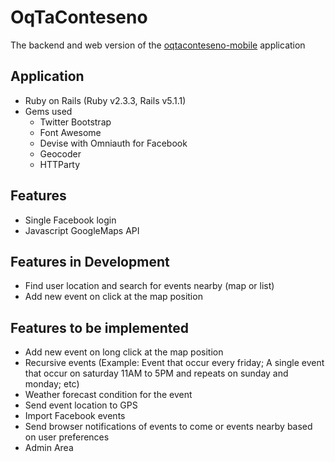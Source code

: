 # OqTaConteseno
The backend and web version of the [oqtaconteseno-mobile](https://github.com/kdym/oqtaconteseno-mobile) application

## Application
* Ruby on Rails (Ruby v2.3.3, Rails v5.1.1)
* Gems used
    * Twitter Bootstrap
    * Font Awesome
    * Devise with Omniauth for Facebook
    * Geocoder
    * HTTParty

## Features
* Single Facebook login
* Javascript GoogleMaps API

## Features in Development
* Find user location and search for events nearby (map or list)
* Add new event on click at the map position

## Features to be implemented
* Add new event on long click at the map position
* Recursive events (Example: Event that occur every friday; A single event that occur on saturday 11AM to 5PM and repeats on sunday and monday; etc)
* Weather forecast condition for the event
* Send event location to GPS
* Import Facebook events
* Send browser notifications of events to come or events nearby based on user preferences
* Admin Area
